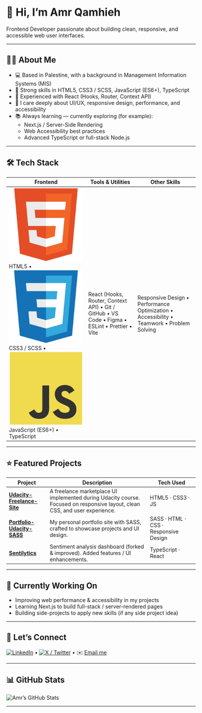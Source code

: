 # 👋 Hi, I’m **Amr Qamhieh**

Frontend Developer passionate about building clean, responsive, and accessible web user interfaces.

---

## 🧑‍💻 About Me

- 💻 Based in Palestine, with a background in Management Information Systems (MIS)  
- 🚀 Strong skills in HTML5, CSS3 / SCSS, JavaScript (ES6+), TypeScript  
- 🔧 Experienced with React (Hooks, Router, Context API)  
- 🎨 I care deeply about UI/UX, responsive design, performance, and accessibility  
- 📚 Always learning — currently exploring (for example):  
  - Next.js / Server-Side Rendering  
  - Web Accessibility best practices  
  - Advanced TypeScript or full-stack Node.js  

---

## 🛠 Tech Stack

| Frontend | Tools & Utilities | Other Skills |
|---|---|---|
| ![HTML5][html icon] HTML5 • ![CSS3][css icon] CSS3 / SCSS • ![JavaScript][js icon] JavaScript (ES6+) • TypeScript | React (Hooks, Router, Context API) • Git / GitHub • VS Code • Figma • ESLint • Prettier • Vite | Responsive Design • Performance Optimization • Accessibility • Teamwork • Problem Solving |

---

## ⭐ Featured Projects

| Project | Description | Tech Used |
|---|---|---|
| **[Udacity-Freelance-Site](https://github.com/AmrQamhieh/Udacity-Freelance-Site)** | A freelance marketplace UI implemented during Udacity course. Focused on responsive layout, clean CSS, and user experience. | HTML5 · CSS3 · JS |
| **[Portfolio-Udacity-SASS](https://github.com/AmrQamhieh/Portfolio-Udacity-SASS)** | My personal portfolio site with SASS, crafted to showcase projects and UI design. | SASS · HTML · CSS · Responsive Design |
| **[Sentilytics](https://github.com/AmrQamhieh/Sentilytics)** | Sentiment analysis dashboard (forked & improved). Added features / UI enhancements. | TypeScript · React |

---

## 🔭 Currently Working On

- Improving web performance & accessibility in my projects  
- Learning Next.js to build full-stack / server-rendered pages  
- Building side-projects to apply new skills (if any side project idea)  

---

## 🤝 Let’s Connect

[![LinkedIn][linkedin badge]][linkedin] • [![X / Twitter][twitter badge]][twitter] • ✉️ [Email me](mailto:your.email@example.com)

---

## 📊 GitHub Stats

![Amr’s GitHub Stats](https://github-readme-stats.vercel.app/api?username=AmrQamhieh&show_icons=true&theme=radical)

---

[html icon]: https://raw.githubusercontent.com/devicons/devicon/master/icons/html5/html5-original.svg  
[css icon]: https://raw.githubusercontent.com/devicons/devicon/master/icons/css3/css3-original.svg  
[js icon]: https://raw.githubusercontent.com/devicons/devicon/master/icons/javascript/javascript-original.svg  
[linkedin badge]: https://img.shields.io/badge/LinkedIn-Profile-blue?style=for-the-badge&logo=linkedin  
[twitter badge]: https://img.shields.io/badge/X/Twitter-Profile-1DA1F2?style=for-the-badge&logo=twitter  
[linkedin]: https://linkedin.com/in/amrqamhieh  
[twitter]: https://x.com/QamAmrrr
